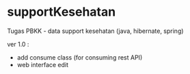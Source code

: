 # supportKesehatan
Tugas PBKK - data support kesehatan (java, hibernate, spring)

ver 1.0 : 
 + add consume class (for consuming rest API)
 + web interface edit
